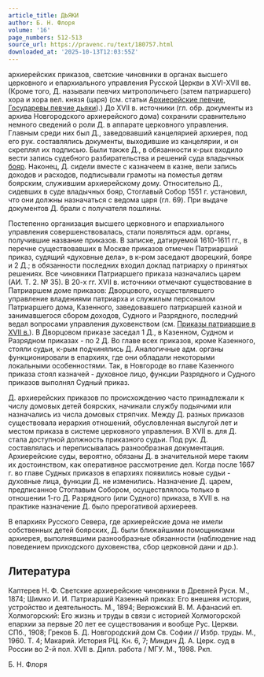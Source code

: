 ```yaml
---
article_title: ДЬЯКИ
author: Б. Н. Флоря
volume: '16'
page_numbers: 512-513
source_url: https://pravenc.ru/text/180757.html
downloaded_at: '2025-10-13T12:03:55Z'
---
```


архиерейских приказов, светские чиновники в органах высшего церковного и епархиального управления Русской Церкви в XVI-XVII вв. (Кроме того, Д. называли певчих митрополичьего (затем патриаршего) хора и хора вел. князя (царя) (см. статьи [Архиерейские певчие](<https://pravenc.ru/text/Архиерейские певчие.html>), [Государевы певчие дьяки](<https://pravenc.ru/text/Государевы певчие дьяки.html>)).) До XVII в. источники (гл. обр. документы из архива Новгородского архиерейского дома) сохранили сравнительно немного сведений о роли Д. в аппарате церковного управления. Главным среди них был Д., заведовавший канцелярией архиерея, под его рук. составлялись документы, выходившие из канцелярии, и он скреплял их подписью. Были также Д., в обязанности к-рых входило вести запись судебного разбирательства и решений суда владычных [бояр](https://pravenc.ru/text/бояр.html). Наконец, Д. сидели вместе с казначеем в казне, вели запись доходов и расходов, подписывали грамоты на поместья детям боярским, служившим архиерейскому дому. Относительно Д., сидевших в суде владычных бояр, Стоглавый Собор 1551 г. установил, что они должны назначаться с ведома царя (гл. 69). При выдаче документов Д. брали с получателя пошлины.

Постепенно организация высшего церковного и епархиального управления совершенствовалась, стали появляться адм. органы, получившие название приказов. В записке, датируемой 1610-1611 гг., в перечне существовавших в Москве приказов отмечен Патриарший приказ, судящий «духовные дела», в к-ром заседают дворецкий, бояре и 2 Д.; в обязанности последних входил доклад патриарху о принятых решениях. Все чиновники Патриаршего приказа назначались царем (АИ. Т. 2. № 35). В 20-х гг. XVII в. источники отмечают существование в Патриаршем доме приказов: Дворцового, осуществлявшего управление владениями патриарха и служилым персоналом Патриаршего дома, Казенного, заведовавшего патриаршей казной и занимавшегося сбором доходов, Судного и Разрядного, последний ведал вопросами управления духовенством (см. [Приказы патриаршие в XVII в.](<https://pravenc.ru/text/Приказы патриаршие в XVII в .html>)). В Дворцовом приказе заседал 1 Д., в Казенном, Судном и Разрядном приказах - по 2 Д. Во главе всех приказов, кроме Казенного, стояли судьи, к-рым подчинялись Д. Аналогичные адм. органы функционировали в епархиях, где они обладали некоторыми локальными особенностями. Так, в Новгороде во главе Казенного приказа стоял казначей - духовное лицо, функции Разрядного и Судного приказов выполнял Судный приказ.

Д. архиерейских приказов по происхождению часто принадлежали к числу домовых детей боярских, начинали службу подьячими или назначались из числа домовых стряпчих. Между Д. разных приказов существовала иерархия отношений, обусловленная выслугой лет и местом приказа в системе церковного управления. В XVII в. для Д. стала доступной должность приказного судьи. Под рук. Д. составлялась и переписывалась разнообразная документация. Архиерейские суды, вероятно, обязаны Д. в значительной мере таким их достоинством, как оперативное рассмотрение дел. Когда после 1667 г. во главе Судных приказов в епархиях появились новые судьи - духовные лица, функции Д. не изменились. Назначение Д. царем, предписанное Стоглавым Собором, осуществлялось только в отношении 1-го Д. Разрядного (или Судного) приказа, в XVII в. на практике назначение Д. было прерогативой архиереев.

В епархиях Русского Севера, где архиерейские дома не имели собственных детей боярских, Д. были ближайшими помощниками архиерея, выполнявшими разнообразные обязанности (наблюдение над поведением приходского духовенства, сбор церковной дани и др.).

## Литература

Каптерев Н. Ф. Светские архиерейские чиновники в Древней Руси. М., 1874; Шимко И. И. Патриарший Казенный приказ: Его внешняя история, устройство и деятельность. М., 1894; Верюжский В. М. Афанасий еп. Холмогорский: Его жизнь и труды в связи с историей Холмогорской епархии за первые 20 лет ее существования и вообще Рус. Церкви. СПб., 1908; Греков Б. Д. Новгородский дом Св. Софии // Избр. труды. М., 1960. Т. 4; Макарий. История РЦ. Кн. 6, 7; Миндич Д. А. Церк. суд в России во 2-й пол. XVII в. Дипл. работа / МГУ. М., 1998. Ркп.

Б. Н. Флоря
